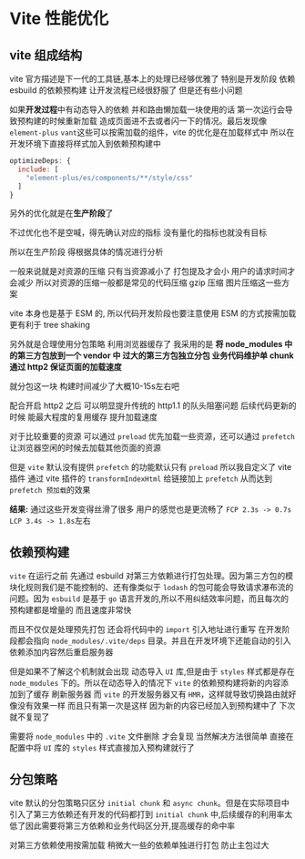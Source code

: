 # Vite 性能优化

## vite 组成结构

vite 官方描述是下一代的工具链,基本上的处理已经够优雅了 特别是开发阶段 依赖 esbuild 的依赖预构建 让开发流程已经很舒服了
但是还有些小问题

如果**开发过程**中有动态导入的依赖 并和路由懒加载一块使用的话 第一次运行会导致预构建的时候重新加载 造成页面进不去或者闪一下的情况。最后发现像
`element-plus` `vant`这些可以按需加载的组件，vite 的优化是在加载样式中 所以在开发环境下直接将样式加入到依赖预构建中

```js
optimizeDeps: {
  include: [
    "element-plus/es/components/**/style/css"
  ]
}
```

另外的优化就是在**生产阶段**了

不过优化也不是空喊，得先确认对应的指标 没有量化的指标也就没有目标

所以在生产阶段 得根据具体的情况进行分析

一般来说就是对资源的压缩 只有当资源减小了 打包提及才会小 用户的请求时间才会减少 所以对资源的压缩一般都是常见的代码压缩
gzip 压缩 图片压缩这一些方案

vite 本身也是基于 ESM 的, 所以代码开发阶段也要注意使用 ESM 的方式按需加载 更有利于 tree shaking

另外就是合理使用分包策略 利用浏览器缓存了 我采用的是 **将 node_modules 中的第三方包放到一个 vendor 中 过大的第三方包独立分包
业务代码维护单 chunk 通过 http2 保证页面的加载速度**

就分包这一块 构建时间减少了大概10-15s左右吧

配合开启 http2 之后 可以明显提升传统的 http1.1 的队头阻塞问题 后续代码更新的时候 能最大程度的复用缓存 提升加载速度

对于比较重要的资源 可以通过 `preload` 优先加载一些资源，还可以通过 `prefetch`让浏览器空闲的时候去加载其他页面的资源

但是 `vite` 默认没有提供 `prefetch` 的功能默认只有 `preload` 所以我自定义了 vite 插件 通过 vite 插件的
`transformIndexHtml` 给链接加上 `prefetch` 从而达到 `prefetch 预加载`的效果

**结果:** 通过这些开发变得丝滑了很多 用户的感觉也是更流畅了 `FCP 2.3s -> 0.7s` `LCP 3.4s -> 1.8s`左右

## 依赖预构建

`vite` 在运行之前 先通过 esbuild 对第三方依赖进行打包处理。因为第三方包的模块化规则我们是不能控制的、还有像类似于 `lodash`
的包可能会导致请求瀑布流的问题。因为 `esbuild` 是基于 `go` 语言开发的,所以不用纠结效率问题，而且每次的预构建都是增量的
而且速度非常快

而且不仅仅是处理预先打包 还会将代码中的 `import` 引入地址进行重写 在开发阶段都会指向 `node_modules/.vite/deps`
目录。并且在开发环境下还能自动的引入依赖添加内容然后重启服务器

但是如果不了解这个机制就会出现 动态导入 `UI` 库,但是由于 `styles` 样式都是存在 `node_modules` 下的。所以在动态导入的情况下
`vite` 的依赖预构建将新的内容添加到了缓存 刷新服务器
而 `vite` 的开发服务器又有 `HMR`，这样就导致切换路由就好像没有效果一样 而且只有第一次是这样 因为新的内容已经加入到预构建中了
下次就不复现了

需要将 `node_modules` 中的 `.vite` 文件删除 才会复现 当然解决方法很简单 直接在配置中将 `UI` 库的 `styles` 样式直接加入预构建就行了

## 分包策略

vite 默认的分包策略只区分 `initial chunk` 和 `async chunk`。但是在实际项目中引入了第三方依赖还有开发的代码都打到
`initial chunk` 中,后续缓存的利用率太低了因此需要将第三方依赖和业务代码区分开,提高缓存的命中率

对第三方依赖使用按需加载 稍微大一些的依赖单独进行打包 防止主包过大




[//]: # (## 开发环境)

[//]: # ()

[//]: # (`在开发环境中使用 Vite 的按需引入功能时，路由切换需要双击才能生效、页面出现闪烁现象，以及路由切换时频繁触发 Vite 的依赖预构建等。`)

[//]: # ()

[//]: # (_问题原因是_ `Vite` 采用了选择性的预处理策略，只会处理常用的组件和依赖，并且在默认配置下会忽略 `node_modules`)

[//]: # (中的文件内容。同时，系统只会在首次访问页面时才处理按需加载的依赖，这就导致了频繁的依赖优化和页面重载。)

[//]: # ()

[//]: # (```js)

[//]: # (optimizeDeps: {)

[//]: # (  include: [)

[//]: # (    "element-plus/es/components/**/style/css")

[//]: # (  ])

[//]: # (})

[//]: # (```)

[//]: # ()

[//]: # (## 生产环境)

[//]: # ()

[//]: # (1. 分包 默认配置: 自动对懒加载和与其对应的 css 进行处理)

[//]: # ()

[//]: # (    - 自定义分包 -> `manualChunks`。 **使用函数的话在 `vite4` 中并不安全, 像 `element-plus` 这种库也依赖了 `vue`)

[//]: # (      如果进行单独拆分的话,会导致循环依赖的错误问题。**)

[//]: # ()

[//]: # (        ```js)

[//]: # (         defineConfig&#40;&#40;&#41; => {)

[//]: # (          return {)

[//]: # (              build: {)

[//]: # (                rollupOptions: {)

[//]: # (                  output: {)

[//]: # (                    // 1. 对象)

[//]: # (                    // manualChunks: {)

[//]: # (                    //   'vue-vendor': ['vue', 'vue-router'])

[//]: # (                    // })

[//]: # (      )

[//]: # (                    // 2. 函数)

[//]: # (                     manualChunks:&#40;id&#41; => {)

[//]: # (                       if&#40;id.includes&#40;'node_modules/vue'&#41;&#41; {)

[//]: # (                         return  'vue')

[//]: # (                       })

[//]: # (                       if&#40;id.includes&#40;'element-plus'&#41;&#41; {)

[//]: # (                         return  'element-plus')

[//]: # (                       })

[//]: # (                       if&#40;id.includes&#40;'lodash-es'&#41;&#41; {)

[//]: # (                         return  'lodash')

[//]: # (                       })

[//]: # (                     }         )

[//]: # (                  })

[//]: # (                })

[//]: # (              })

[//]: # (            })

[//]: # (          }&#41;)

[//]: # (         ```)

[//]: # (2. tree shaking)

[//]: # (   > 必须是 `ES6 module` 的模块才可以, 引入的时候需要引入具体的函数或者对象 不直接导入全对象)

[//]: # (3. 代码压缩)

[//]: # (   ```js)

[//]: # (      minify: 'esbuild' // default)

[//]: # (      // terser)

[//]: # (     // {)

[//]: # (     //     minify: "terser",)

[//]: # (     //     terserOptions: {)

[//]: # (     //        compress: {)

[//]: # (     //           drop_console: true,)

[//]: # (     //           drop_debugger: true)

[//]: # (     //        })

[//]: # (     //     })

[//]: # (     //  })

[//]: # (      ```)

[//]: # (4. GZIP 压缩)

[//]: # (5. 图片压缩)

[//]: # (6. CDN 加速 `external`)

[//]: # (7. vite 独有的生命周期)

[//]: # ()

[//]: # (    - config)

[//]: # (    - configResolved)

[//]: # (    - configurePreviewServer)

[//]: # (    - transformIndexHtml)
